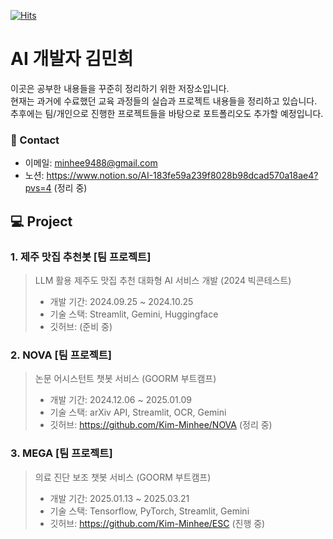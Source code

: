 [![Hits](https://hits.seeyoufarm.com/api/count/incr/badge.svg?url=https%3A%2F%2Fgithub.com%2FKim-Minhee%2Fportfolio&count_bg=%2379C83D&title_bg=%23555555&icon=&icon_color=%23E7E7E7&title=hits&edge_flat=false)](https://hits.seeyoufarm.com)

# AI 개발자 김민희

이곳은 공부한 내용들을 꾸준히 정리하기 위한 저장소입니다.<br>
현재는 과거에 수료했던 교육 과정들의 실습과 프로젝트 내용들을 정리하고 있습니다.<br>
추후에는 팀/개인으로 진행한 프로젝트들을 바탕으로 포트폴리오도 추가할 예정입니다.

### 🤗 Contact
* 이메일: minhee9488@gmail.com
* 노션: https://www.notion.so/AI-183fe59a239f8028b98dcad570a18ae4?pvs=4 (정리 중)


## 💻 Project

### 1. 제주 맛집 추천봇 [팀 프로젝트]
> LLM 활용 제주도 맛집 추천 대화형 AI 서비스 개발 (2024 빅콘테스트)
>* 개발 기간: 2024.09.25 ~ 2024.10.25
>* 기술 스택: Streamlit, Gemini, Huggingface
>* 깃허브: (준비 중)

### 2. NOVA [팀 프로젝트]
> 논문 어시스턴트 챗봇 서비스 (GOORM 부트캠프)
>* 개발 기간: 2024.12.06 ~ 2025.01.09
>* 기술 스택: arXiv API, Streamlit, OCR, Gemini
>* 깃허브: https://github.com/Kim-Minhee/NOVA (정리 중)

### 3. MEGA [팀 프로젝트]
> 의료 진단 보조 챗봇 서비스 (GOORM 부트캠프)
>* 개발 기간: 2025.01.13 ~ 2025.03.21
>* 기술 스택: Tensorflow, PyTorch, Streamlit, Gemini
>* 깃허브: https://github.com/Kim-Minhee/ESC (진행 중)